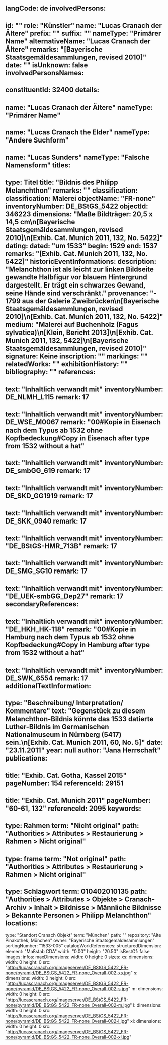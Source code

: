 langCode: de
involvedPersons: 
 - 
   id: ""
  role: "Künstler"
  name: "Lucas Cranach der Ältere"
  prefix: ""
  suffix: ""
  nameType: "Primärer Name"
  alternativeName: "Lucas Cranach der Ältere"
  remarks: "[Bayerische Staatsgemäldesammlungen, revised 2010]"
  date: ""
  isUnknown: false
involvedPersonsNames: 
 - 
   constituentId: 32400
  details: 
   - 
   name: "Lucas Cranach der Ältere"
    nameType: "Primärer Name"
   - 
   name: "Lucas Cranach the Elder"
    nameType: "Andere Suchform"
   - 
   name: "Lucas Sunders"
    nameType: "Falsche Namensform"
titles: 
 - 
   type: Titel
  title: "Bildnis des Philipp Melanchthon"
  remarks: ""
classification: 
 classification: Malerei
objectName: "FR-none"
inventoryNumber: DE_BStGS_5422
objectId: 346223
dimensions: "Maße Bildträger: 20,5 x 14,5 cm\n[Bayerische Staatsgemäldesammlungen, revised 2010]\n[Exhib. Cat. Munich 2011, 132, No. 5422]"
dating: 
 dated: "um 1533"
 begin: 1529
 end: 1537
 remarks: "[Exhib. Cat. Munich 2011, 132, No. 5422]"
 historicEventInformations: 
description: "Melanchthon ist als leicht zur linken Bildseite gewandte Halbfigur vor blauem Hintergrund dargestellt. Er trägt ein schwarzes Gewand, seine Hände sind verschränkt."
provenance: "- 1799 aus der Galerie Zweibrücken\n[Bayerische Staatsgemäldesammlungen, revised 2010]\n[Exhib. Cat. Munich 2011, 132, No. 5422]"
medium: "Malerei auf Buchenholz (Fagus sylvatica)\n[Klein, Bericht 2013]\n[Exhib. Cat. Munich 2011, 132, 5422]\n[Bayerische Staatsgemäldesammlungen, revised 2010]"
signature: Keine
inscription: ""
markings: ""
relatedWorks: ""
exhibitionHistory: ""
bibliography: ""
references: 
 - 
   text: "Inhaltlich verwandt mit"
  inventoryNumber: DE_NLMH_L115
  remark: 17
 - 
   text: "Inhaltlich verwandt mit"
  inventoryNumber: DE_WSE_M0067
  remark: "00#Kopie in Eisenach nach dem Typus ab 1532 ohne Kopfbedeckung#Copy in Eisenach after type from 1532 without a hat"
 - 
   text: "Inhaltlich verwandt mit"
  inventoryNumber: DE_smbGG_619
  remark: 17
 - 
   text: "Inhaltlich verwandt mit"
  inventoryNumber: DE_SKD_GG1919
  remark: 17
 - 
   text: "Inhaltlich verwandt mit"
  inventoryNumber: DE_SKK_0940
  remark: 17
 - 
   text: "Inhaltlich verwandt mit"
  inventoryNumber: "DE_BStGS-HMR_713B"
  remark: 17
 - 
   text: "Inhaltlich verwandt mit"
  inventoryNumber: DE_SMG_SG10
  remark: 17
 - 
   text: "Inhaltlich verwandt mit"
  inventoryNumber: "DE_UEK-smbGG_Dep27"
  remark: 17
secondaryReferences: 
 - 
   text: "Inhaltlich verwandt mit"
  inventoryNumber: "DE_HKH_HK-118"
  remark: "00#Kopie in Hamburg nach dem Typus ab 1532 ohne Kopfbedeckung#Copy in Hamburg after type from 1532 without a hat"
 - 
   text: "Inhaltlich verwandt mit"
  inventoryNumber: DE_SWK_6554
  remark: 17
additionalTextInformation: 
 - 
   type: "Beschreibung/ Interpretation/ Kommentare"
  text: "Gegenstück zu diesem Melanchthon-Bildnis könnte das 1533 datierte Luther-Bildnis im Germanischen Nationalmuseum in Nürnberg (5417) sein.\n[Exhib. Cat. Munich 2011, 60, No. 5]"
  date: "23.11.2011"
  year: null
  author: "Jana Herrschaft"
publications: 
 - 
   title: "Exhib. Cat. Gotha, Kassel 2015"
  pageNumber: 154
  referenceId: 29151
 - 
   title: "Exhib. Cat. Munich 2011"
  pageNumber: "60-61, 132"
  referenceId: 2095
keywords: 
 - 
   type: Rahmen
  term: "Nicht original"
  path: "Authorities > Attributes > Restaurierung > Rahmen > Nicht original"
 - 
   type: frame
  term: "Not original"
  path: "Authorities > Attributes > Restaurierung > Rahmen > Nicht original"
 - 
   type: Schlagwort
  term: 010402010135
  path: "Authorities > Attributes > Objekte > Cranach-Archiv > Inhalt > Bildnisse > Männliche Bildnisse > Bekannte Personen > Philipp Melanchthon"
locations: 
 - 
   type: "Standort Cranach Objekt"
  term: "München"
  path: ""
repository: "Alte Pinakothek, München"
owner: "Bayerische Staatsgemäldesammlungen"
sortingNumber: "1533-005"
catalogWorkReferences: 
structuredDimension: 
 element: "Maßstab CDA"
 width: "0.00"
 height: "20.50"
isBestOf: false
images: 
 infos: 
  maxDimensions: 
   width: 0
   height: 0
 sizes: 
  xs: 
   dimensions: 
    width: 0
    height: 0
   src: "http://lucascranach.org/imageserver/DE_BStGS_5422_FR-none/pyramid/DE_BStGS_5422_FR-none_Overall-002-xs.jpg"
  s: 
   dimensions: 
    width: 0
    height: 0
   src: "http://lucascranach.org/imageserver/DE_BStGS_5422_FR-none/pyramid/DE_BStGS_5422_FR-none_Overall-002-s.jpg"
  m: 
   dimensions: 
    width: 0
    height: 0
   src: "http://lucascranach.org/imageserver/DE_BStGS_5422_FR-none/pyramid/DE_BStGS_5422_FR-none_Overall-002-m.jpg"
  l: 
   dimensions: 
    width: 0
    height: 0
   src: "http://lucascranach.org/imageserver/DE_BStGS_5422_FR-none/pyramid/DE_BStGS_5422_FR-none_Overall-002-l.jpg"
  xl: 
   dimensions: 
    width: 0
    height: 0
   src: "http://lucascranach.org/imageserver/DE_BStGS_5422_FR-none/pyramid/DE_BStGS_5422_FR-none_Overall-002-xl.jpg"